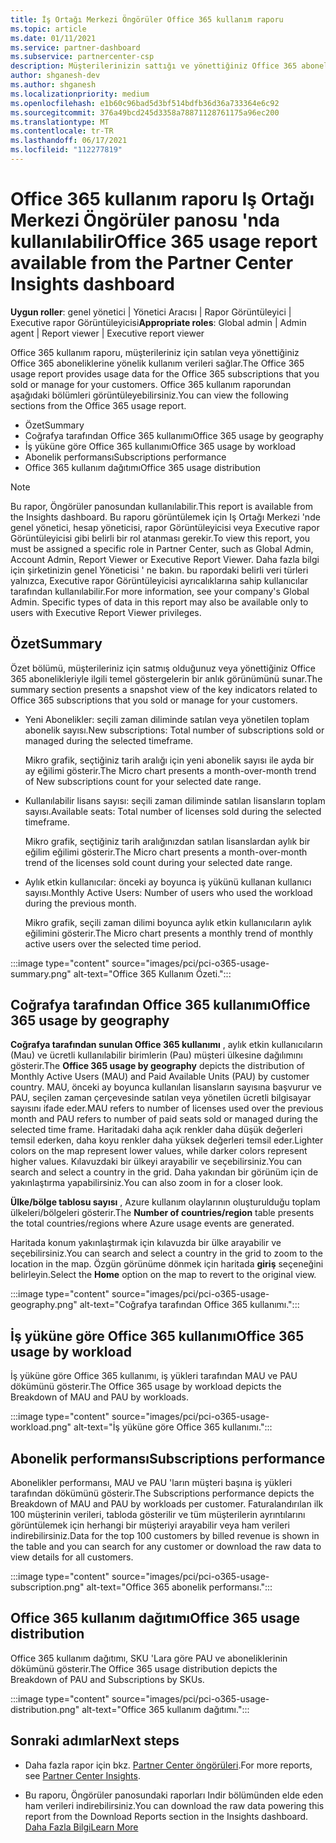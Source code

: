 ```yaml
---
title: İş Ortağı Merkezi Öngörüler Office 365 kullanım raporu
ms.topic: article
ms.date: 01/11/2021
ms.service: partner-dashboard
ms.subservice: partnercenter-csp
description: Müşterilerinizin sattığı ve yönettiğiniz Office 365 aboneliklerinin kullanımı ile ilgili olarak neler yapabileceğinizi görün.
author: shganesh-dev
ms.author: shganesh
ms.localizationpriority: medium
ms.openlocfilehash: e1b60c96bad5d3bf514bdfb36d36a733364e6c92
ms.sourcegitcommit: 376a49bcd245d3358a78871128761175a96ec200
ms.translationtype: MT
ms.contentlocale: tr-TR
ms.lasthandoff: 06/17/2021
ms.locfileid: "112277819"
---
```

# <a name="office-365-usage-report-available-from-the-partner-center-insights-dashboard"></a><span data-ttu-id="f047e-103">Office 365 kullanım raporu Iş Ortağı Merkezi Öngörüler panosu 'nda kullanılabilir</span><span class="sxs-lookup"><span data-stu-id="f047e-103">Office 365 usage report available from the Partner Center Insights dashboard</span></span>

<span data-ttu-id="f047e-104">**Uygun roller**: genel yönetici | Yönetici Aracısı | Rapor Görüntüleyici | Executive rapor Görüntüleyicisi</span><span class="sxs-lookup"><span data-stu-id="f047e-104">**Appropriate roles**: Global admin | Admin agent | Report viewer | Executive report viewer</span></span>

<span data-ttu-id="f047e-105">Office 365 kullanım raporu, müşterileriniz için satılan veya yönettiğiniz Office 365 aboneliklerine yönelik kullanım verileri sağlar.</span><span class="sxs-lookup"><span data-stu-id="f047e-105">The Office 365 usage report provides usage data for the Office 365 subscriptions that you sold or manage for your customers.</span></span> <span data-ttu-id="f047e-106">Office 365 kullanım raporundan aşağıdaki bölümleri görüntüleyebilirsiniz.</span><span class="sxs-lookup"><span data-stu-id="f047e-106">You can view the following sections from the Office 365 usage report.</span></span>

- <span data-ttu-id="f047e-107">Özet</span><span class="sxs-lookup"><span data-stu-id="f047e-107">Summary</span></span>
- <span data-ttu-id="f047e-108">Coğrafya tarafından Office 365 kullanımı</span><span class="sxs-lookup"><span data-stu-id="f047e-108">Office 365 usage by geography</span></span>
- <span data-ttu-id="f047e-109">İş yüküne göre Office 365 kullanımı</span><span class="sxs-lookup"><span data-stu-id="f047e-109">Office 365 usage by workload</span></span>
- <span data-ttu-id="f047e-110">Abonelik performansı</span><span class="sxs-lookup"><span data-stu-id="f047e-110">Subscriptions performance</span></span>
- <span data-ttu-id="f047e-111">Office 365 kullanım dağıtımı</span><span class="sxs-lookup"><span data-stu-id="f047e-111">Office 365 usage distribution</span></span>

 > [!NOTE]
 > <span data-ttu-id="f047e-112">Bu rapor, Öngörüler panosundan kullanılabilir.</span><span class="sxs-lookup"><span data-stu-id="f047e-112">This report is available from the Insights dashboard.</span></span> <span data-ttu-id="f047e-113">Bu raporu görüntülemek için Iş Ortağı Merkezi 'nde genel yönetici, hesap yöneticisi, rapor Görüntüleyicisi veya Executive rapor Görüntüleyicisi gibi belirli bir rol atanması gerekir.</span><span class="sxs-lookup"><span data-stu-id="f047e-113">To view this report, you must be assigned a specific role in Partner Center, such as Global Admin, Account Admin, Report Viewer or Executive Report Viewer.</span></span> <span data-ttu-id="f047e-114">Daha fazla bilgi için şirketinizin genel Yöneticisi ' ne bakın. bu rapordaki belirli veri türleri yalnızca, Executive rapor Görüntüleyicisi ayrıcalıklarına sahip kullanıcılar tarafından kullanılabilir.</span><span class="sxs-lookup"><span data-stu-id="f047e-114">For more information, see your company's Global Admin. Specific types of data in this report may also be available only to users with Executive Report Viewer privileges.</span></span>

## <a name="summary"></a><span data-ttu-id="f047e-115">Özet</span><span class="sxs-lookup"><span data-stu-id="f047e-115">Summary</span></span>

<span data-ttu-id="f047e-116">Özet bölümü, müşterileriniz için satmış olduğunuz veya yönettiğiniz Office 365 abonelikleriyle ilgili temel göstergelerin bir anlık görünümünü sunar.</span><span class="sxs-lookup"><span data-stu-id="f047e-116">The summary section presents a snapshot view of the key indicators related to Office 365 subscriptions that you sold or manage for your customers.</span></span>  

- <span data-ttu-id="f047e-117">Yeni Abonelikler: seçili zaman diliminde satılan veya yönetilen toplam abonelik sayısı.</span><span class="sxs-lookup"><span data-stu-id="f047e-117">New subscriptions: Total number of subscriptions sold or managed during the selected timeframe.</span></span>

   <span data-ttu-id="f047e-118">Mikro grafik, seçtiğiniz tarih aralığı için yeni abonelik sayısı ile ayda bir ay eğilimi gösterir.</span><span class="sxs-lookup"><span data-stu-id="f047e-118">The Micro chart presents a month-over-month trend of New subscriptions count for your selected date range.</span></span>

- <span data-ttu-id="f047e-119">Kullanılabilir lisans sayısı: seçili zaman diliminde satılan lisansların toplam sayısı.</span><span class="sxs-lookup"><span data-stu-id="f047e-119">Available seats: Total number of licenses sold during the selected timeframe.</span></span>

   <span data-ttu-id="f047e-120">Mikro grafik, seçtiğiniz tarih aralığınızdan satılan lisanslardan aylık bir eğilim eğilimi gösterir.</span><span class="sxs-lookup"><span data-stu-id="f047e-120">The Micro chart presents a month-over-month trend of the licenses sold count during your selected date range.</span></span>

- <span data-ttu-id="f047e-121">Aylık etkin kullanıcılar: önceki ay boyunca iş yükünü kullanan kullanıcı sayısı.</span><span class="sxs-lookup"><span data-stu-id="f047e-121">Monthly Active Users: Number of users who used the workload during the previous month.</span></span> 

   <span data-ttu-id="f047e-122">Mikro grafik, seçili zaman dilimi boyunca aylık etkin kullanıcıların aylık eğilimini gösterir.</span><span class="sxs-lookup"><span data-stu-id="f047e-122">The Micro chart presents a monthly trend of monthly active users over the selected time period.</span></span>

:::image type="content" source="images/pci/pci-o365-usage-summary.png" alt-text="Office 365 Kullanım Özeti.":::

## <a name="office-365-usage-by-geography"></a><span data-ttu-id="f047e-124">Coğrafya tarafından Office 365 kullanımı</span><span class="sxs-lookup"><span data-stu-id="f047e-124">Office 365 usage by geography</span></span>

<span data-ttu-id="f047e-125">**Coğrafya tarafından sunulan Office 365 kullanımı** , aylık etkin kullanıcıların (Mau) ve ücretli kullanılabilir birimlerin (Pau) müşteri ülkesine dağılımını gösterir.</span><span class="sxs-lookup"><span data-stu-id="f047e-125">The **Office 365 usage by geography** depicts the distribution of Monthly Active Users (MAU) and Paid Available Units (PAU) by customer country.</span></span> <span data-ttu-id="f047e-126">MAU, önceki ay boyunca kullanılan lisansların sayısına başvurur ve PAU, seçilen zaman çerçevesinde satılan veya yönetilen ücretli bilgisayar sayısını ifade eder.</span><span class="sxs-lookup"><span data-stu-id="f047e-126">MAU refers to number of licenses used over the previous month and PAU refers to number of paid seats sold or managed during the selected time frame.</span></span> <span data-ttu-id="f047e-127">Haritadaki daha açık renkler daha düşük değerleri temsil ederken, daha koyu renkler daha yüksek değerleri temsil eder.</span><span class="sxs-lookup"><span data-stu-id="f047e-127">Lighter colors on the map represent lower values, while darker colors represent higher values.</span></span> <span data-ttu-id="f047e-128">Kılavuzdaki bir ülkeyi arayabilir ve seçebilirsiniz.</span><span class="sxs-lookup"><span data-stu-id="f047e-128">You can search and select a country in the grid.</span></span> <span data-ttu-id="f047e-129">Daha yakından bir görünüm için de yakınlaştırma yapabilirsiniz.</span><span class="sxs-lookup"><span data-stu-id="f047e-129">You can also zoom in for a closer look.</span></span>

<span data-ttu-id="f047e-130">**Ülke/bölge tablosu sayısı** , Azure kullanım olaylarının oluşturulduğu toplam ülkeleri/bölgeleri gösterir.</span><span class="sxs-lookup"><span data-stu-id="f047e-130">The **Number of countries/region** table presents the total countries/regions where Azure usage events are generated.</span></span>

<span data-ttu-id="f047e-131">Haritada konum yakınlaştırmak için kılavuzda bir ülke arayabilir ve seçebilirsiniz.</span><span class="sxs-lookup"><span data-stu-id="f047e-131">You can search and select a country in the grid to zoom to the location in the map.</span></span> <span data-ttu-id="f047e-132">Özgün görünüme dönmek için haritada **giriş** seçeneğini belirleyin.</span><span class="sxs-lookup"><span data-stu-id="f047e-132">Select the **Home** option on the map to revert to the original view.</span></span>


:::image type="content" source="images/pci/pci-o365-usage-geography.png" alt-text="Coğrafya tarafından Office 365 kullanımı.":::

## <a name="office-365-usage-by-workload"></a><span data-ttu-id="f047e-134">İş yüküne göre Office 365 kullanımı</span><span class="sxs-lookup"><span data-stu-id="f047e-134">Office 365 usage by workload</span></span>

<span data-ttu-id="f047e-135">İş yüküne göre Office 365 kullanımı, iş yükleri tarafından MAU ve PAU dökümünü gösterir.</span><span class="sxs-lookup"><span data-stu-id="f047e-135">The Office 365 usage by workload depicts the Breakdown of MAU and PAU by workloads.</span></span>

:::image type="content" source="images/pci/pci-o365-usage-workload.png" alt-text="İş yüküne göre Office 365 kullanımı.":::

## <a name="subscriptions-performance"></a><span data-ttu-id="f047e-137">Abonelik performansı</span><span class="sxs-lookup"><span data-stu-id="f047e-137">Subscriptions performance</span></span>

<span data-ttu-id="f047e-138">Abonelikler performansı, MAU ve PAU 'ların müşteri başına iş yükleri tarafından dökümünü gösterir.</span><span class="sxs-lookup"><span data-stu-id="f047e-138">The Subscriptions performance depicts the Breakdown of MAU and PAU by workloads per customer.</span></span> <span data-ttu-id="f047e-139">Faturalandırılan ilk 100 müşterinin verileri, tabloda gösterilir ve tüm müşterilerin ayrıntılarını görüntülemek için herhangi bir müşteriyi arayabilir veya ham verileri indirebilirsiniz.</span><span class="sxs-lookup"><span data-stu-id="f047e-139">Data for the top 100 customers by billed revenue is shown in the table and you can search for any customer or download the raw data to view details for all customers.</span></span>

:::image type="content" source="images/pci/pci-o365-usage-subscription.png" alt-text="Office 365 abonelik performansı.":::

## <a name="office-365-usage-distribution"></a><span data-ttu-id="f047e-141">Office 365 kullanım dağıtımı</span><span class="sxs-lookup"><span data-stu-id="f047e-141">Office 365 usage distribution</span></span>

<span data-ttu-id="f047e-142">Office 365 kullanım dağıtımı, SKU 'Lara göre PAU ve aboneliklerinin dökümünü gösterir.</span><span class="sxs-lookup"><span data-stu-id="f047e-142">The Office 365 usage distribution depicts the Breakdown of PAU and Subscriptions by SKUs.</span></span>

:::image type="content" source="images/pci/pci-o365-usage-distribution.png" alt-text="Office 365 kullanım dağıtımı.":::

## <a name="next-steps"></a><span data-ttu-id="f047e-144">Sonraki adımlar</span><span class="sxs-lookup"><span data-stu-id="f047e-144">Next steps</span></span>

- <span data-ttu-id="f047e-145">Daha fazla rapor için bkz. [Partner Center öngörüleri](partner-center-insights.md).</span><span class="sxs-lookup"><span data-stu-id="f047e-145">For more reports, see [Partner Center Insights](partner-center-insights.md).</span></span>

- <span data-ttu-id="f047e-146">Bu raporu, Öngörüler panosundaki raporları Indir bölümünden elde eden ham verileri indirebilirsiniz.</span><span class="sxs-lookup"><span data-stu-id="f047e-146">You can download the raw data powering this report from the Download Reports section in the Insights dashboard.</span></span> [<span data-ttu-id="f047e-147">Daha Fazla Bilgi</span><span class="sxs-lookup"><span data-stu-id="f047e-147">Learn More</span></span>](pci-download-reports.md) 
